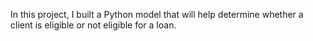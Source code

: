 In this project, I built a Python model that will help determine whether a client is eligible or not eligible for a loan. 
